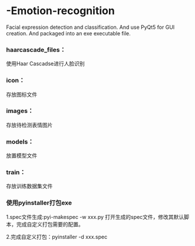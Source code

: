 # -Emotion-recognition
Facial expression detection and classification. And use PyQt5 for GUI creation. And packaged into an exe executable file.


### haarcascade_files：
使用Haar Cascadse进行人脸识别

### icon：
存放图标文件

### images：
存放待检测表情图片

### models：
放置模型文件

### train：
存放训练数据集文件

### 使用pyinstaller打包exe
  1.spec文件生成:pyi-makespec -w xxx.py
  打开生成的spec文件，修改其默认脚本，完成自定义打包需要的配置。
  
  2.完成自定义打包：pyinstaller -d xxx.spec


